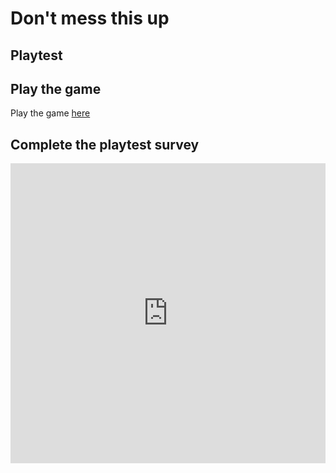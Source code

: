 # Don't mess this up
## Playtest

## Play the game
Play the game [here](https://darkturbio.github.io/IASC-1P04/final_build/Oven%E2%9C%AB.html)

## Complete the playtest survey

<iframe width="640px" height= "480px" src= "https://forms.office.com/Pages/ResponsePage.aspx?id=wgrfDvBLjkqQsrP1J5AvuUI_8MePI8tLua0o8yg90TpUMUo3NTRVQkxDWlVWUjIwT0pDTjg3VkpPSy4u&embed=true" frameborder= "0" marginwidth= "0" marginheight= "0" style= "border: none; max-width:100%; max-height:100vh" allowfullscreen webkitallowfullscreen mozallowfullscreen msallowfullscreen> </iframe>
